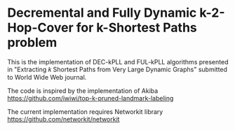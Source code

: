 # Decremental and Fully Dynamic k-2-Hop-Cover for k-Shortest Paths problem
This is the implementation of DEC-kPLL and FUL-kPLL algorithms presented in "Extracting 𝑘 Shortest Paths from Very Large Dynamic Graphs" submitted to World Wide Web journal.

The code is inspired by the implementation of Akiba https://github.com/iwiwi/top-k-pruned-landmark-labeling

The current implementation requires Networkit library https://github.com/networkit/networkit
